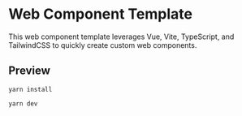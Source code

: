 # Web Component Template
This web component template leverages Vue, Vite, TypeScript, and TailwindCSS to
quickly create custom web components.

## Preview

```
yarn install

yarn dev
```


